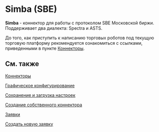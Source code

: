 # Simba (SBE)

**Simba** \- коннектор для работы с протоколом SBE Московской биржи. Поддерживает два диалекта: Spectra и ASTS.

До того, как приступить к написанию торговых роботов под текущую торговую платформу рекомендуется ознакомиться с ссылками, приведенными в пункте [Коннекторы](../connectors.md).

## См. также

[Коннекторы](../../connectors.md)

[Графическое конфигурирование](../graphical_configuration.md)

[Сохранение и загрузка настроек](../save_and_load_settings.md)

[Создание собственного коннектора](../creating_own_connector.md)

[Заявки](../../orders_management.md)

[Создать новую заявку](../../orders_management/create_new_order.md)
